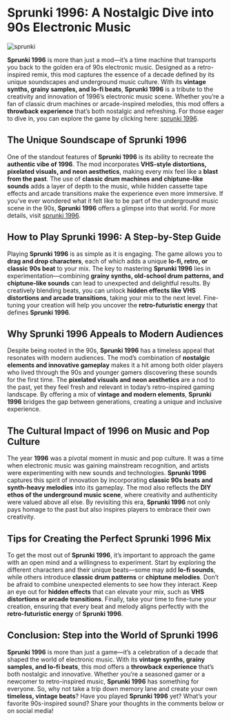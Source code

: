# Sprunki 1996: A Nostalgic Dive into 90s Electronic Music

![sprunki](https://github.com/user-attachments/assets/0f03487d-9223-4dc2-91f9-39b4b02fa9bd)


**Sprunki 1996** is more than just a mod—it’s a time machine that transports you back to the golden era of 90s electronic music. Designed as a retro-inspired remix, this mod captures the essence of a decade defined by its unique soundscapes and underground music culture. With its **vintage synths, grainy samples, and lo-fi beats**, **Sprunki 1996** is a tribute to the creativity and innovation of 1996’s electronic music scene. Whether you’re a fan of classic drum machines or arcade-inspired melodies, this mod offers a **throwback experience** that’s both nostalgic and refreshing. For those eager to dive in, you can explore the game by clicking here: [sprunki 1996](https://sprunki-incredibox.org/game/sprunki-1996).

## The Unique Soundscape of Sprunki 1996

One of the standout features of **Sprunki 1996** is its ability to recreate the **authentic vibe of 1996**. The mod incorporates **VHS-style distortions, pixelated visuals, and neon aesthetics**, making every mix feel like a **blast from the past**. The use of **classic drum machines and chiptune-like sounds** adds a layer of depth to the music, while hidden cassette tape effects and arcade transitions make the experience even more immersive. If you’ve ever wondered what it felt like to be part of the underground music scene in the 90s, **Sprunki 1996** offers a glimpse into that world. For more details, visit [sprunki 1996](https://sprunki.la/game/sprunki-1996).

## How to Play Sprunki 1996: A Step-by-Step Guide

Playing **Sprunki 1996** is as simple as it is engaging. The game allows you to **drag and drop characters**, each of which adds a unique **lo-fi, retro, or classic 90s beat** to your mix. The key to mastering **Sprunki 1996** lies in experimentation—combining **grainy synths, old-school drum patterns, and chiptune-like sounds** can lead to unexpected and delightful results. By creatively blending beats, you can unlock **hidden effects like VHS distortions and arcade transitions**, taking your mix to the next level. Fine-tuning your creation will help you uncover the **retro-futuristic energy** that defines **Sprunki 1996**.

## Why Sprunki 1996 Appeals to Modern Audiences

Despite being rooted in the 90s, **Sprunki 1996** has a timeless appeal that resonates with modern audiences. The mod’s combination of **nostalgic elements and innovative gameplay** makes it a hit among both older players who lived through the 90s and younger gamers discovering these sounds for the first time. The **pixelated visuals and neon aesthetics** are a nod to the past, yet they feel fresh and relevant in today’s retro-inspired gaming landscape. By offering a mix of **vintage and modern elements**, **Sprunki 1996** bridges the gap between generations, creating a unique and inclusive experience.

## The Cultural Impact of 1996 on Music and Pop Culture

The year **1996** was a pivotal moment in music and pop culture. It was a time when electronic music was gaining mainstream recognition, and artists were experimenting with new sounds and technologies. **Sprunki 1996** captures this spirit of innovation by incorporating **classic 90s beats and synth-heavy melodies** into its gameplay. The mod also reflects the **DIY ethos of the underground music scene**, where creativity and authenticity were valued above all else. By revisiting this era, **Sprunki 1996** not only pays homage to the past but also inspires players to embrace their own creativity.

## Tips for Creating the Perfect Sprunki 1996 Mix

To get the most out of **Sprunki 1996**, it’s important to approach the game with an open mind and a willingness to experiment. Start by exploring the different characters and their unique beats—some may add **lo-fi sounds**, while others introduce **classic drum patterns** or **chiptune melodies**. Don’t be afraid to combine unexpected elements to see how they interact. Keep an eye out for **hidden effects** that can elevate your mix, such as **VHS distortions or arcade transitions**. Finally, take your time to fine-tune your creation, ensuring that every beat and melody aligns perfectly with the **retro-futuristic energy** of **Sprunki 1996**.

## Conclusion: Step into the World of Sprunki 1996

**Sprunki 1996** is more than just a game—it’s a celebration of a decade that shaped the world of electronic music. With its **vintage synths, grainy samples, and lo-fi beats**, this mod offers a **throwback experience** that’s both nostalgic and innovative. Whether you’re a seasoned gamer or a newcomer to retro-inspired music, **Sprunki 1996** has something for everyone. So, why not take a trip down memory lane and create your own **timeless, vintage beats**? Have you played **Sprunki 1996** yet? What’s your favorite 90s-inspired sound? Share your thoughts in the comments below or on social media!
